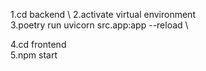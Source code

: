 1.cd backend \ 
2.activate virtual environment  \
3.poetry run uvicorn src.app:app --reload  \

4.cd frontend\
5.npm start

